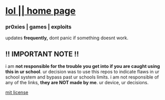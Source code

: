 # [lol || home page](https://github.com/gredful/lol)
### pr0xies | games | exploits

 updates **frequently,** dont panic if something doesnt work.

## !! IMPORTANT NOTE !!
i am **not responsible for the trouble you get into if you are caught using this in ur school**. ur decision was to use this repos to indicate flaws in ur school system and bypass past ur schools limits. i am not responsible of any of the links, **they are NOT made by me**. ur device, ur decisions.  

[mit license](https://github.com/gredful/lol/blob/main/LICENSE) <br>
